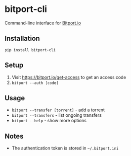 # bitport-cli

Command-line interface for [Bitport.io](https://bitport.io)

## Installation
`pip install bitport-cli`

## Setup
1. Visit https://bitport.io/get-access to get an access code
1. `bitport --auth [code]`

## Usage
- `bitport --transfer [torrent]` - add a torrent
- `bitport --transfers` - list ongoing transfers
- `bitport --help` - show more options


## Notes
- The authentication token is stored in `~/.bitport.ini`